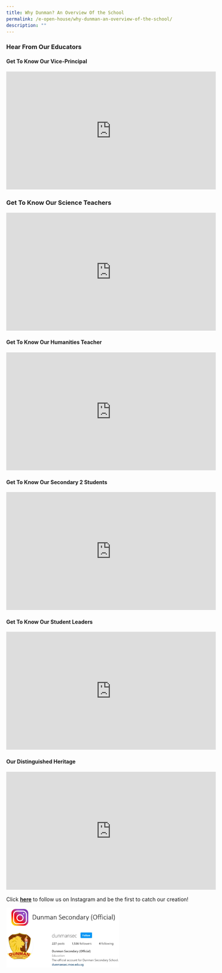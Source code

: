```yaml
---
title: Why Dunman? An Overview Of the School
permalink: /e-open-house/why-dunman-an-overview-of-the-school/
description: ""
---
```

### Hear From Our Educators
#### Get To Know Our Vice-Principal
<p style="text-align: center;"><iframe width="560" height="315" src="https://www.youtube.com/embed/aDe3HudbPTI" title="YouTube video player" frameborder="0" allow="accelerometer; autoplay; clipboard-write; encrypted-media; gyroscope; picture-in-picture" allowfullscreen></iframe></p>

### Get To Know Our Science Teachers
<p style="text-align: center;"><iframe width="560" height="315" src="https://www.youtube.com/embed/33Kacyd0VmA" title="YouTube video player" frameborder="0" allow="accelerometer; autoplay; clipboard-write; encrypted-media; gyroscope; picture-in-picture" allowfullscreen></iframe></p>

#### Get To Know Our Humanities Teacher
<p style="text-align: center;"><iframe width="560" height="315" src="https://www.youtube.com/embed/WEznVqLr2Lw" title="YouTube video player" frameborder="0" allow="accelerometer; autoplay; clipboard-write; encrypted-media; gyroscope; picture-in-picture" allowfullscreen></iframe></p>

#### Get To Know Our Secondary 2 Students
<p style="text-align: center;"><iframe width="560" height="315" src="https://www.youtube.com/embed/BEjBZx4fMSk" title="YouTube video player" frameborder="0" allow="accelerometer; autoplay; clipboard-write; encrypted-media; gyroscope; picture-in-picture" allowfullscreen></iframe></p>

#### Get To Know Our Student Leaders
<p style="text-align: center;"><iframe width="560" height="315" src="https://www.youtube.com/embed/fpS-pSbW_IY" title="YouTube video player" frameborder="0" allow="accelerometer; autoplay; clipboard-write; encrypted-media; gyroscope; picture-in-picture" allowfullscreen></iframe></p>

#### Our Distinguished Heritage
<p style="text-align: center;"><iframe width="560" height="315" src="https://www.youtube.com/embed/umOYsTHpQ1E" title="YouTube video player" frameborder="0" allow="accelerometer; autoplay; clipboard-write; encrypted-media; gyroscope; picture-in-picture" allowfullscreen></iframe></p>

Click <b><a href="https://www.instagram.com/dunmansec/?hl=en" target="_blank">here</a></b> to follow us on Instagram and be the first to catch our creation!

<img src="/images/E%20Open%20House/dmn_instagram.png"
     style="width:60%">